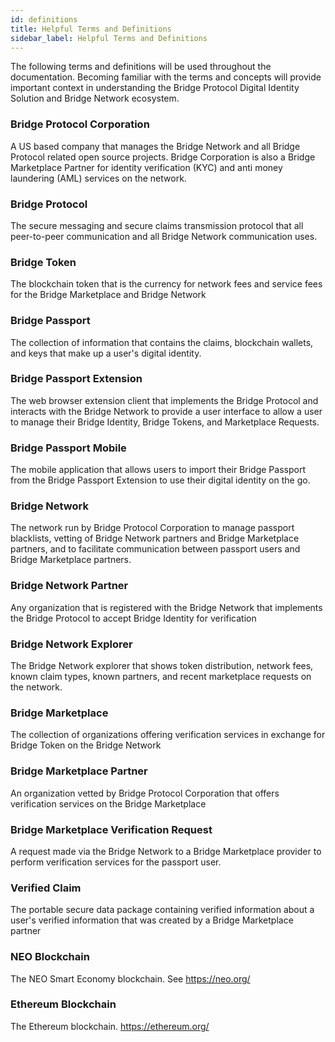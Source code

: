 ```yaml
---
id: definitions
title: Helpful Terms and Definitions
sidebar_label: Helpful Terms and Definitions
---
```


The following terms and definitions will be used throughout the documentation.  Becoming familiar with the terms and concepts will provide important context in understanding the Bridge Protocol Digital Identity Solution and Bridge Network ecosystem.

### Bridge Protocol Corporation
A US based company that manages the Bridge Network and all Bridge Protocol
related open source projects. Bridge Corporation is also a Bridge Marketplace Partner for identity verification (KYC) and
anti money laundering (AML) services on the network.

### Bridge Protocol
The secure messaging and secure claims transmission protocol that all peer-to-peer communication
and all Bridge Network communication uses.

### Bridge Token
The blockchain token that is the currency for network fees and service fees for the Bridge
Marketplace and Bridge Network

### Bridge Passport
The collection of information that contains the claims, blockchain wallets, and keys that make up a user's digital identity.

### Bridge Passport Extension
The web browser extension client that implements the Bridge Protocol and interacts with the Bridge Network to provide a user interface to allow a user to manage their Bridge Identity, Bridge Tokens, and Marketplace Requests.

### Bridge Passport Mobile
The mobile application that allows users to import their Bridge Passport from the Bridge Passport Extension to use their digital identity on the go.

### Bridge Network
The network run by Bridge Protocol Corporation to manage passport blacklists, vetting of Bridge
Network partners and Bridge Marketplace partners, and to facilitate communication between passport users and Bridge
Marketplace partners.

### Bridge Network Partner
Any organization that is registered with the Bridge Network that implements the Bridge Protocol to accept Bridge Identity for verification

### Bridge Network Explorer
The Bridge Network explorer that shows token distribution, network fees, known claim types, known partners, and recent
marketplace requests on the network.

### Bridge Marketplace
The collection of organizations offering verification services in exchange for Bridge Token on the Bridge
Network

### Bridge Marketplace Partner
An organization vetted by Bridge Protocol Corporation that offers verification services on
the Bridge Marketplace

### Bridge Marketplace Verification Request
A request made via the Bridge Network to a Bridge Marketplace provider to perform verification
services for the passport user.

### Verified Claim
The portable secure data package containing verified information about a user's verified information that was created by a
Bridge Marketplace partner

### NEO Blockchain
The NEO Smart Economy blockchain. See https://neo.org/

### Ethereum Blockchain
The Ethereum blockchain. https://ethereum.org/